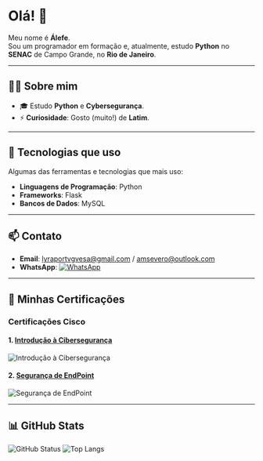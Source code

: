 # Olá! 👋

Meu nome é **Álefe**.  
Sou um programador em formação e, atualmente, estudo **Python** no **SENAC** de Campo Grande, no **Rio de Janeiro**.

---

## 🧑‍💻 Sobre mim

- 🎓 Estudo **Python** e **Cybersegurança**.
- ⚡ **Curiosidade**: Gosto (muito!) de **Latim**.

---

## 🚀 Tecnologias que uso

Algumas das ferramentas e tecnologias que mais uso:

- **Linguagens de Programação**: Python
- **Frameworks**: Flask
- **Bancos de Dados**: MySQL

---

## 📫 Contato

- **Email**: [lyraportvgvesa@gmail.com](mailto:lyraportvgvesa@gmail.com) / [amsevero@outlook.com](mailto:amsevero@outlook.com)
- **WhatsApp**: [![WhatsApp](https://img.shields.io/badge/WhatsApp-%2304CC52?style=flat&logo=whatsapp&logoColor=white)](https://wa.me/5562983384847)

---

## 🏅 Minhas Certificações

### Certificações **Cisco**

#### 1. [Introdução à Cibersegurança](https://www.credly.com/badges/ce4d7208-417d-4c94-82e1-77b8afa5113e)
![Introdução à Cibersegurança](https://images.credly.com/size/100x100/images/af8c6b4e-fc31-47c4-8dcb-eb7a2065dc5b/I2CS__1_.png)

#### 2. [Segurança de EndPoint](https://www.credly.com/badges/b84f8353-a204-4873-99b7-470dfe37e8f7)
![Segurança de EndPoint](https://images.credly.com/size/100x100/images/0ca5f542-fb5e-4a22-9b7a-c1a1ce4c3db7/EndpointSecurity.png)

---

## 📊 GitHub Stats

![GitHub Status](https://github-readme-stats.vercel.app/api?username=Alephmihaelis&show_icons=true&hide_title=true&theme=dark&width=400)
![Top Langs](https://github-readme-stats.vercel.app/api/top-langs/?username=Alephmihaelis&layout=compact&theme=dark&width=400)

